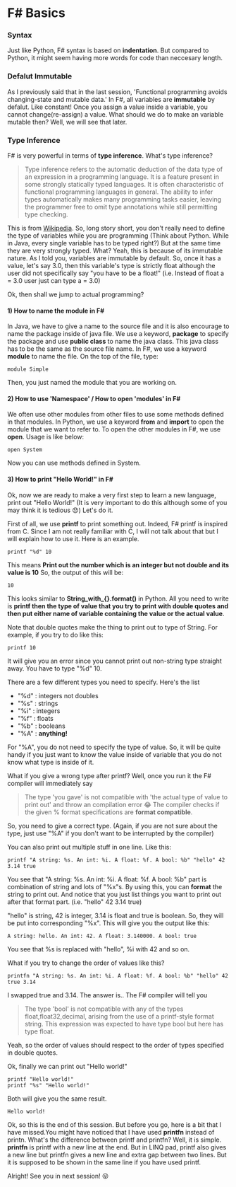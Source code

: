 # F# Basics

### Syntax
Just like Python, F# syntax  is based on **indentation**. But compared to Python, it might seem having more words for code than neccesary length. 

### Defalut Immutable
As I previously said that in the last session, 'Functional programming avoids changing-state and mutable data.' In F#, all variables are **immutable** by defalut. Like constant! Once you assign a value inside a variable, you cannot change(re-assign) a value. What should we do to make an variable mutable then? Well, we will see that later.

### Type Inference
F# is very powerful in terms of **type inference**. What's type inference? 
> Type inference refers to the automatic deduction of the data type of an expression in a programming language. It is a feature present in some strongly statically typed languages. It is often characteristic of functional programming languages in general. The ability to infer types automatically makes many programming tasks easier, leaving the programmer free to omit type annotations while still permitting type checking.

This is from [Wikipedia](https://en.wikipedia.org/wiki/Type_inference). So, long story short, you don't really need to define the type of variables while you are programming (Think about Python. While in Java, every single variable has to be typed right?) But at the same time they are very strongly typed. What? Yeah, this is because of its immutable nature. As I told you, variables are immutable by default. So, once it has a value, let's say 3.0, then this variable's type is strictly float although the user did not specifically say "you have to be a float!" (i.e. Instead of float a = 3.0 user just can type a = 3.0) 

Ok, then shall we jump to actual programming?

#### 1) How to name the module in F#
In Java, we have to give a name to the source file and it is also encourage to name the package inside of java file. We use a keyword, **package** to specify the package and use **public class** to name the java class. This java class has to be the same as the source file name. 
In F#, we use a keyword **module** to name the file. On the top of the file, type:
```
module Simple
```
Then, you just named the module that you are working on.

#### 2) How to use 'Namespace' / How to open 'modules' in F#
We often use other modules from other files to use some methods defined in that modules. In Python, we use a keyword **from** and **import** to open the module that we want to refer to. To open the other modules in F#, we use **open**. Usage is like below:
```
open System
```
Now you can use methods defined in System.

#### 3) How to print "Hello World!" in F#
Ok, now we are ready to make a very first step to learn a new language, print out "Hello World!"
(It is very important to do this although some of you may think it is tedious :disappointed:)
Let's do it.

First of all, we use **printf** to print something out. Indeed, F# printf is inspired from C. Since I am not really familiar with C, I will not talk about that but I will explain how to use it. Here is an example.
```
printf "%d" 10
```
This means **Print out the number which is an integer but not double and its value is 10**
So, the output of this will be:
```
10
```
This looks similar to **String_with_{}.format()** in Python. All you need to write is **printf then the type of value that you try to print with double quotes and then put either name of variable containing the value or the actual value**.

Note that double quotes make the thing to print out to type of String. For example, if you try to do like this:
```
printf 10
```
It will give you an error since you cannot print out non-string type straight away. You have to type "%d" 10.

There are a few different types you need to specify. Here's the list
- "%d" : integers not doubles
- "%s" : strings
- "%i" : integers
- "%f" : floats
- "%b" : booleans
- "%A" : **anything!**

For "%A", you do not need to specify the type of value. So, it will be quite handy if you just want to know the value inside of variable that you do not know what type is inside of it. 

What if you give a wrong type after printf? Well, once you run it the F# compiler will immediately say 
> The type 'you gave' is not compatible with 'the actual type of value to print out'
and throw an compilation error :joy:
The compiler checks if the given % format specifications are **format compatible**.

So, you need to give a correct type. (Again, if you are not sure about the type, just use "%A" if you don't want to be interrupted by the compiler)

You can also print out multiple stuff in one line. Like this:
```
printf "A string: %s. An int: %i. A float: %f. A bool: %b" "hello" 42 3.14 true
```
You see that "A string: %s. An int: %i. A float: %f. A bool: %b" part is combination of string and lots of "%x"s. By using this, you can **format** the string to print out. And notice that you just list things you want to print out after that format part. (i.e. "hello" 42 3.14 true)

"hello" is string, 42 is integer, 3.14 is float and true is boolean. So, they will be put into corresponding "%x". This will give you the output like this:
```
A string: hello. An int: 42. A float: 3.140000. A bool: true
```
You see that %s is replaced with "hello", %i with 42 and so on.

What if you try to change the order of values like this?
```
printfn "A string: %s. An int: %i. A float: %f. A bool: %b" "hello" 42 true 3.14
```
I swapped true and 3.14. The answer is.. The F# compiler will tell you 
> The type 'bool' is not compatible with any of the types float,float32,decimal, arising from the use of a printf-style format string. This expression was expected to have type bool but here has type float.

Yeah, so the order of values should respect to the order of types specified in double quotes.

Ok, finally we can print out "Hello world!"
```
printf "Hello world!"
printf "%s" "Hello world!"
```
Both will give you the same result.
```
Hello world!
```
Ok, so this is the end of this session. But before you go, here is a bit that I have missed.You might have noticed that I have used **printfn** instead of printn. What's the difference between printf and printfn? Well, it is simple. **printfn** is printf with a new line at the end. But in LINQ pad, printf also gives a new line but printfn gives a new line and extra gap between two lines. But it is supposed to be shown in the same line if you have used printf.

Alright! See you in next session! :stuck_out_tongue_winking_eye:
